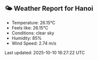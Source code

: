 <!-- WEATHER-START -->
## 🌤 Weather Report for Hanoi

- Temperature: 26.15°C
- Feels like: 26.15°C
- Conditions: clear sky
- Humidity: 85%
- Wind Speed: 2.74 m/s

Last updated: 2025-10-10 16:27:22 UTC
<!-- WEATHER-END -->

